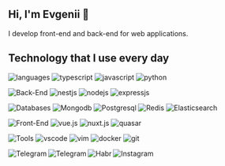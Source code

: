 ## Hi, I'm Evgenii 👋
I develop front-end and back-end for web applications.


## Technology that I use every day
![languages](https://img.shields.io/static/v1?label=&message=Languages:&color=555&style=flat-square)
![typescript](https://img.shields.io/static/v1?logo=TypeScript&label=&message=TypeScript&color=111&logoColor=AAA&style=flat-square&link=)
![javascript](https://img.shields.io/static/v1?logo=JavaScript&label=&message=JavaScript&color=111&logoColor=AAA&style=flat-square&link=)
![python](https://img.shields.io/static/v1?logo=Python&label=&message=Python&color=111&logoColor=AAA&style=flat-square&link=)
&nbsp;&nbsp;&nbsp;

![Back-End](https://img.shields.io/static/v1?label=&message=Back-End&nbsp;frameworks:&color=555&style=flat-square)
![nestjs](https://img.shields.io/static/v1?logo=nestjs&label=&message=Nest.js&color=111&logoColor=AAA&style=flat-square&link=)
![nodejs](https://img.shields.io/static/v1?logo=node.js&label=&message=Node.js&color=111&logoColor=AAA&style=flat-square&link=)
![expressjs](https://img.shields.io/static/v1?logo=express&label=&message=express&color=111&logoColor=AAA&style=flat-square&link=)
&nbsp;&nbsp;&nbsp;

![Databases](https://img.shields.io/static/v1?label=&message=Databases:&color=555&style=flat-square)
![Mongodb](https://img.shields.io/static/v1?logo=Mongodb&label=&message=Mongodb&color=111&logoColor=AAA&style=flat-square&link=)
![Postgresql](https://img.shields.io/static/v1?logo=Postgresql&label=&message=Postgresql&color=111&logoColor=AAA&style=flat-square&link=)
![Redis](https://img.shields.io/static/v1?logo=Redis&label=&message=Redis&color=111&logoColor=AAA&style=flat-square&link=)
![Elasticsearch](https://img.shields.io/static/v1?logo=Elasticsearch&label=&message=Elasticsearch&color=111&logoColor=AAA&style=flat-square&link=)
&nbsp;&nbsp;&nbsp;

![Front-End](https://img.shields.io/static/v1?label=&message=Front-End&nbsp;frameworks:&color=555&style=flat-square)
![vue.js](https://img.shields.io/static/v1?logo=vue.js&label=&message=Vue.js&color=111&logoColor=AAA&style=flat-square&link=)
![nuxt.js](https://img.shields.io/static/v1?logo=nuxt.js&label=&message=Nuxt.js&color=111&logoColor=AAA&style=flat-square&link=)
![quasar](https://img.shields.io/static/v1?logo=quasar&label=&message=quasar&color=111&logoColor=AAA&style=flat-square&link=)
&nbsp;&nbsp;&nbsp;

![Tools](https://img.shields.io/static/v1?label=&message=Tools:&color=555&style=flat-square)
![vscode](https://img.shields.io/static/v1?logo=visualstudiocode&label=&message=vscode&color=111&logoColor=AAA&style=flat-square)
![vim](https://img.shields.io/static/v1?logo=vim&label=&message=vim&color=111&logoColor=AAA&style=flat-square)
![docker](https://img.shields.io/static/v1?logo=docker&label=&message=docker&color=111&logoColor=AAA&style=flat-square)
![git](https://img.shields.io/static/v1?logo=git&label=&message=git&color=111&logoColor=AAA&style=flat-square)
&nbsp;&nbsp;&nbsp;

<img align="left" alt="Telegram" src="https://img.shields.io/static/v1?label=&message=@:&color=555&style=flat-square" />
<a href="https://t.me/mdwit">
  <img align="left" alt="Telegram" src="https://img.shields.io/static/v1?label=&message=telegram&color=111&logoColor=AAA&style=flat-square" />
</a> <a href="https://career.habr.com/mdwit">
  <img align="left" alt="Habr" src="https://img.shields.io/static/v1?label=&message=habr&color=111&logoColor=AAA&style=flat-square" />
</a> <a href="https://www.instagram.com/amfus_">
  <img align="left" alt="Instagram" src="https://img.shields.io/static/v1?label=&message=instagram&color=111&logoColor=AAA&style=flat-square" />
</a>
<!--
**mdwitr0/mdwitr0** is a ✨ _special_ ✨ repository because its `README.md` (this file) appears on your GitHub profile.

Here are some ideas to get you started:

- 🔭 I’m currently working on ...
- 🌱 I’m currently learning ...
- 👯 I’m looking to collaborate on ...
- 🤔 I’m looking for help with ...
- 💬 Ask me about ...
- 📫 How to reach me: ...
- 😄 Pronouns: ...
- ⚡ Fun fact: ...
-->
